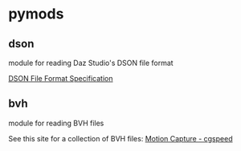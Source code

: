 # pymods

## dson

module for reading Daz Studio's DSON file format

[DSON File Format Specification](http://docs.daz3d.com/doku.php/public/dson_spec/start)

## bvh

module for reading BVH files

See this site for a collection of BVH files:
[Motion Capture - cgspeed](https://sites.google.com/a/cgspeed.com/cgspeed/motion-capture)
